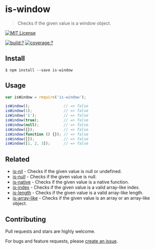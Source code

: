 # is-window

> Checks if the given value is a window object.

[![MIT License](https://img.shields.io/badge/license-MIT_License-green.svg?style=flat-square)](https://github.com/gearcase/is-window/blob/master/LICENSE)

[![build:?](https://img.shields.io/travis/gearcase/is-window/master.svg?style=flat-square)](https://travis-ci.org/gearcase/is-window)
[![coverage:?](https://img.shields.io/coveralls/gearcase/is-window/master.svg?style=flat-square)](https://coveralls.io/github/gearcase/is-window)


## Install

```
$ npm install --save is-window 
```


## Usage

```js
var isWindow = require('is-window');

isWindow();               // => false
isWindow(1);              // => false
isWindow('1');            // => false
isWindow(true);           // => false
isWindow(null);           // => false
isWindow({});             // => false
isWindow(function () {}); // => false
isWindow([]);             // => false
isWindow([1, 2, 3]);      // => false
```

## Related

- [is-nil](https://github.com/gearcase/is-nil) - Checks if the given value is null or undefined.
- [is-null](https://github.com/gearcase/is-null) - Checks if the given value is null.
- [is-native](https://github.com/gearcase/is-native) - Checks if the given value is a native function.
- [is-index](https://github.com/gearcase/is-index) - Checks if the given value is a valid array-like index.
- [is-length](https://github.com/gearcase/is-length) - Checks if the given value is a valid array-like length.
- [is-array-like](https://github.com/gearcase/is-array-like) - Checks if the given value is an array or an array-like object.

## Contributing

Pull requests and stars are highly welcome.

For bugs and feature requests, please [create an issue](https://github.com/gearcase/is-window/issues/new).

